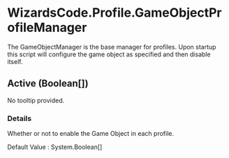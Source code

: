 # WizardsCode.Profile.GameObjectProfileManager
The GameObjectManager is the base manager for profiles. Upon startup this script will configure the game object as specified and then disable itself.


## Active (Boolean[])

No tooltip provided.

### Details

Whether or not to enable the Game Object in each profile.

Default Value     : System.Boolean[]

